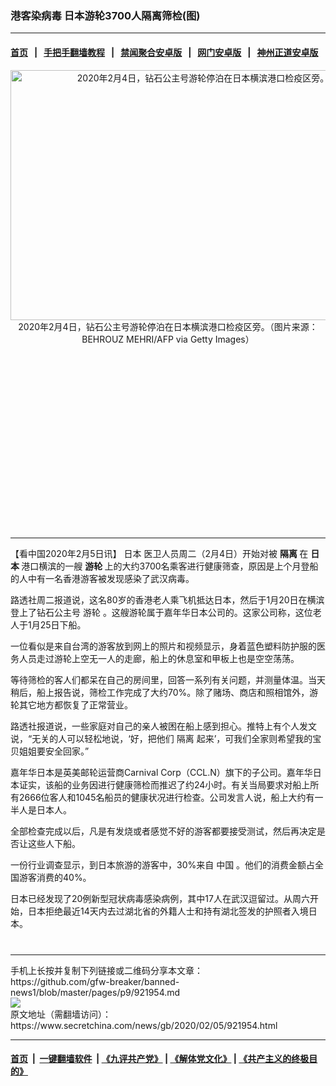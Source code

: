 ### 港客染病毒 日本游轮3700人隔离筛检(图)
------------------------

#### [首页](https://github.com/gfw-breaker/banned-news1/blob/master/README.md) &nbsp;&nbsp;|&nbsp;&nbsp; [手把手翻墙教程](https://github.com/gfw-breaker/guides/wiki) &nbsp;&nbsp;|&nbsp;&nbsp; [禁闻聚合安卓版](https://github.com/gfw-breaker/bn-android) &nbsp;&nbsp;|&nbsp;&nbsp; [网门安卓版](https://github.com/oGate2/oGate) &nbsp;&nbsp;|&nbsp;&nbsp; [神州正道安卓版](https://github.com/SzzdOgate/update) 



<div class="article_right" style="fone-color:#000">
 <p style="text-align: center;">
  <img alt="2020年2月4日，钻石公主号游轮停泊在日本横滨港口检疫区旁。" src="https://img3.secretchina.com/pic/2020/2-5/p2620291a116520301-ss.jpg" style="height:400px; width:600px"/>
  <br>
   2020年2月4日，钻石公主号游轮停泊在日本横滨港口检疫区旁。（图片来源：BEHROUZ MEHRI/AFP via Getty Images）
   <span id="hideid" name="hideid" style="color:red;display:none;">
    <span href="https://www.secretchina.com">
    </span>
   </span>
  </br>
 </p>
 <div id="txt-mid1-t21-2017">
  <ins class="adsbygoogle" data-ad-client="ca-pub-1276641434651360" data-ad-slot="2451032099" style="display:inline-block;width:336px;height:280px">
  </ins>
  

---


  </div>
 </div>
 <p>
  【看中国2020年2月5日讯】
  <span href="https://www.secretchina.com/news/gb/tag/日本" target="_blank">
   日本
  </span>
  医卫人员周二（2月4日）开始对被
  <strong>
   隔离
  </strong>
  在
  <strong>
   日本
  </strong>
  港口横滨的一艘
  <strong>
   游轮
  </strong>
  上的大约3700名乘客进行健康筛查，原因是上个月登船的人中有一名香港游客被发现感染了武汉病毒。
  <span id="hideid" name="hideid" style="color:red;display:none;">
   <span href="https://www.secretchina.com">
   </span>
  </span>
 </p>
 <p>
  路透社周二报道说，这名80岁的香港老人乘飞机抵达日本，然后于1月20日在横滨登上了钻石公主号
  <span href="https://www.secretchina.com/news/gb/tag/游轮" target="_blank">
   游轮
  </span>
  。这艘游轮属于嘉年华日本公司的。这家公司称，这位老人于1月25日下船。
 </p>
 <p>
  一位看似是来自台湾的游客放到网上的照片和视频显示，身着蓝色塑料防护服的医务人员走过游轮上空无一人的走廊，船上的休息室和甲板上也是空空荡荡。
 </p>
 <p>
  等待筛检的客人们都呆在自己的房间里，回答一系列有关问题，并测量体温。当天稍后，船上报告说，筛检工作完成了大约70%。除了赌场、商店和照相馆外，游轮其它地方都恢复了正常营业。
 </p>
 <p>
  路透社报道说，一些家庭对自己的亲人被困在船上感到担心。推特上有个人发文说，“无关的人可以轻松地说，‘好，把他们
  <span href="https://www.secretchina.com/news/gb/tag/隔离" target="_blank">
   隔离
  </span>
  起来’，可我们全家则希望我的宝贝姐姐要安全回家。”
 </p>
 <p>
  嘉年华日本是英美邮轮运营商Carnival Corp（CCL.N）旗下的子公司。嘉年华日本证实，该船的业务因进行健康筛检而推迟了约24小时。有关当局要求对船上所有2666位客人和1045名船员的健康状况进行检查。公司发言人说，船上大约有一半人是日本人。
 </p>
 <p>
  全部检查完成以后，凡是有发烧或者感觉不好的游客都要接受测试，然后再决定是否让这些人下船。
 </p>
 <p>
  一份行业调查显示，到日本旅游的游客中，30%来自
  <span href="https://www.secretchina.com" target="_blank">
   中国
  </span>
  。他们的消费金额占全国游客消费的40%。
 </p>
 <p>
  日本已经发现了20例新型冠状病毒感染病例，其中17人在武汉逗留过。从周六开始，日本拒绝最近14天内去过湖北省的外籍人士和持有湖北签发的护照者入境日本。
  <center>
   <div>
    <div id="txt-mid2-t22-2017" style="display: block;  max-height: 351px;  overflow: hidden;">
     <div id="SC-21xxx">
     </div>
     <ins class="adsbygoogle" data-ad-client="ca-pub-1276641434651360" data-ad-format="auto" data-ad-slot="4301710469" data-full-width-responsive="true" style="display:block">
     </ins>
    </div>
   </div>
  </center>
  <div style="padding-top:12px;">
  </div>
 </p>
</div>

<hr/>
手机上长按并复制下列链接或二维码分享本文章：<br/>
https://github.com/gfw-breaker/banned-news1/blob/master/pages/p9/921954.md <br/>
<a href='https://github.com/gfw-breaker/banned-news1/blob/master/pages/p9/921954.md'><img src='https://github.com/gfw-breaker/banned-news1/blob/master/pages/p9/921954.md.png'/></a> <br/>
原文地址（需翻墙访问）：https://www.secretchina.com/news/gb/2020/02/05/921954.html


------------------------
#### [首页](https://github.com/gfw-breaker/banned-news1/blob/master/README.md) &nbsp;|&nbsp; [一键翻墙软件](https://github.com/gfw-breaker/nogfw/blob/master/README.md) &nbsp;| [《九评共产党》](https://github.com/gfw-breaker/9ping.md/blob/master/README.md#九评之一评共产党是什么) | [《解体党文化》](https://github.com/gfw-breaker/jtdwh.md/blob/master/README.md) | [《共产主义的终极目的》](https://github.com/gfw-breaker/gczydzjmd.md/blob/master/README.md)


<img src='http://gfw-breaker.win/banned-news/pages/p9/921954.md' width='0px' height='0px'/>